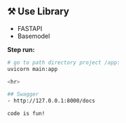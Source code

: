 ## ⚒️ Use Library
- FASTAPI
- Basemodel 

**Step run:**
```sh
# go to path directory project /app:
uvicorn main:app    

<hr>

## Swagger
- http://127.0.0.1:8000/docs

code is fun!
